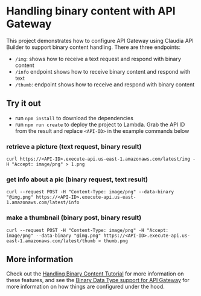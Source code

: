 # Handling binary content with API Gateway

This project demonstrates how to configure API Gateway using Claudia API Builder to support binary content handling. There are three endpoints:

* `/img`: shows how to receive a text request and respond with binary content
* `/info` endpoint shows how to receive binary content and respond with text
* `/thumb`: endpoint shows how to receive and respond with binary content

## Try it out

* run `npm install` to download the dependencies
* run `npm run create` to deploy the project to Lambda. Grab the API ID from the result and replace `<API-ID>` in the example commands below

### retrieve a picture (text request, binary result)

```
curl https://<API-ID>.execute-api.us-east-1.amazonaws.com/latest/img -H "Accept: image/png" > 1.png
```

### get info about a pic (binary request, text result) 

```
curl --request POST -H "Content-Type: image/png" --data-binary "@img.png" https://<API-ID>.execute-api.us-east-1.amazonaws.com/latest/info
```

### make a thumbnail (binary post, binary result)


```
curl --request POST -H "Content-Type: image/png" -H "Accept: image/png" --data-binary "@img.png" https://<API-ID>.execute-api.us-east-1.amazonaws.com/latest/thumb > thumb.png
```

## More information

Check out the [Handling Binary Content Tutorial](https://claudiajs.com/tutorials/binary-content.html) for more information on these features, and see the [Binary Data Type support for API Gateway](https://aws.amazon.com/about-aws/whats-new/2016/11/binary-data-now-supported-by-api-gateway/) for more information on how things are configured under the hood.

